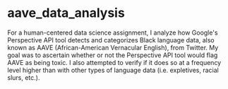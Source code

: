 # aave_data_analysis
For a human-centered data science assignment, I analyze how Google's Perspective API tool detects and categorizes Black language data, also known as AAVE (African-American Vernacular English), from Twitter. My goal was to ascertain whether or not the Perspective API tool would flag AAVE as being toxic. I also attempted to verify if it does so at a frequency level higher than with other types of language data (i.e. expletives, racial slurs, etc.).
